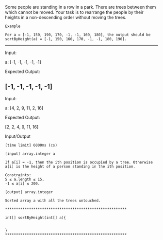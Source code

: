 Some people are standing in a row in a park. There are trees between them which cannot be moved. Your task is to rearrange the people by their heights in a non-descending order without moving the trees.

    Example

    For a = [-1, 150, 190, 170, -1, -1, 160, 180], the output should be
    sortByHeight(a) = [-1, 150, 160, 170, -1, -1, 180, 190].

-------- 
Input:

a: [-1, -1, -1, -1, -1]

Expected Output:

[-1, -1, -1, -1, -1]
------

Input:

a: [4, 2, 9, 11, 2, 16]

Expected Output:

[2, 2, 4, 9, 11, 16]

Input/Output

    [time limit] 6000ms (cs)

    [input] array.integer a

    If a[i] = -1, then the ith position is occupied by a tree. Otherwise a[i] is the height of a person standing in the ith position.

    Constraints:
    5 ≤ a.length ≤ 15,
    -1 ≤ a[i] ≤ 200.

    [output] array.integer

    Sorted array a with all the trees untouched.

    ********************************************************

    int[] sortByHeight(int[] a){


    }
    ********************************************************
